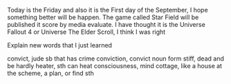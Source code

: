 Today is the Friday and also it is the First day of the September, I hope something better will be happen. The game called Star Field will be published it score by media evaluate. I have thought it is the Universe Fallout 4 or Universe The Elder Scroll, I think I was right

Explain new words that I just learned

convict, jude sb that has crime
conviction, convict noun form
stiff, dead and be hardly
heater, sth can heat
consciousness, mind
cottage, like a house at the
scheme, a plan, or find sth
